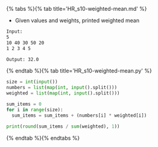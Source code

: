 {% tabs %}{% tab title='HR_s10-weighted-mean.md' %}

* Given values and weights, printed weighted mean

```txt
Input:
5
10 40 30 50 20
1 2 3 4 5

Output: 32.0
```

{% endtab %}{% tab title='HR_s10-weighted-mean.py' %}

```py
size = int(input())
numbers = list(map(int, input().split()))
weighted = list(map(int, input().split()))

sum_items = 0
for i in range(size):
  sum_items = sum_items + (numbers[i] * weighted[i])

print(round(sum_items / sum(weighted), 1))
```

{% endtab %}{% endtabs %}
